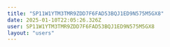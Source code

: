 ```yaml
---
title: "SP11W1YTM3TMR9ZDD7F6FAD53BQJ1ED9N575M5GX8"
date: 2025-01-10T22:05:26.326Z
user: SP11W1YTM3TMR9ZDD7F6FAD53BQJ1ED9N575M5GX8
layout: "users"
---
```

    